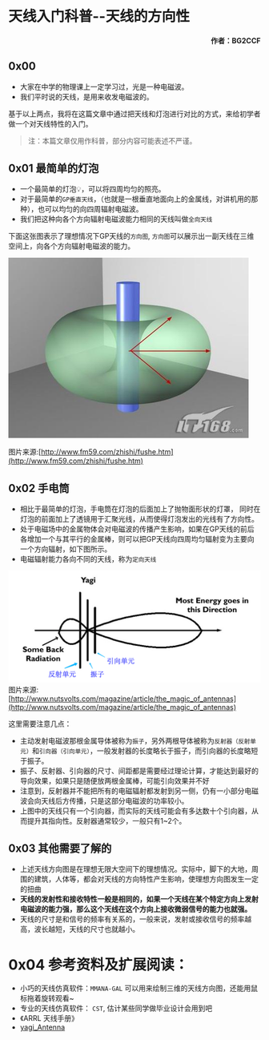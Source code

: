 # 天线入门科普--天线的方向性


#### <p align="right"> 作者：BG2CCF</p>

## 0x00
* 大家在中学的物理课上一定学习过，光是一种电磁波。
* 我们平时说的天线，是用来收发电磁波的。

基于以上两点，我将在这篇文章中通过把天线和灯泡进行对比的方式，来给初学者做一个对天线特性的入门。

> 注：本篇文章仅用作科普，部分内容可能表述不严谨。

## 0x01 最简单的灯泡
* 一个最简单的灯泡💡，可以将四周均匀的照亮。
* 对于最简单的`GP垂直天线`，（也就是一根垂直地面向上的金属线，对讲机用的那种），也可以均匀的向四周辐射电磁波。
* 我们把这种向各个方向辐射电磁波能力相同的天线叫做`全向天线`

下面这张图表示了理想情况下GP天线的`方向图`, `方向图`可以展示出一副天线在三维空间上，向各个方向辐射电磁波的能力。

![理想情况下GP天线的方向图](天线入门/GP天线理想方向图.jpg)

图片来源:[http://www.fm59.com/zhishi/fushe.htm](http://www.fm59.com/zhishi/fushe.htm)

## 0x02 手电筒
* 相比于最简单的灯泡，手电筒在灯泡的后面加上了抛物面形状的灯罩， 同时在灯泡的前面加上了透镜用于汇聚光线，从而使得灯泡发出的光线有了方向性。
* 处于电磁场中的金属物体会对电磁波的传播产生影响，如果在GP天线的前后各增加一个与其平行的金属棒，则可以把GP天线向四周均匀辐射变为主要向一个方向辐射，如下图所示。
* 电磁辐射能力各向不同的天线，称为`定向天线`

![八木天线方向图](天线入门/八木天线方向图.jpg)
图片来源:[http://www.nutsvolts.com/magazine/article/the_magic_of_antennas](http://www.nutsvolts.com/magazine/article/the_magic_of_antennas)

这里需要注意几点：

* 主动发射电磁波那根金属导体被称为`振子`，另外两根导体被称为`反射器（反射单元）`和`引向器（引向单元）`，一般发射器的长度略长于振子，而引向器的长度略短于振子。
* 振子、反射器、引向器的尺寸、间距都是需要经过理论计算，才能达到最好的导向效果，如果只是随便放两根金属棒，可能引向效果并不好
* 注意到，反射器并不能把所有的电磁辐射都发射到另一侧，仍有一小部分电磁波会向天线后方传播，只是这部分电磁波的功率较小。
* 上图中的天线只有一个引向器，而实际的天线可能会有多达数十个引向器，从而提升其指向性。反射器通常较少，一般只有1~2个。

## 0x03 其他需要了解的
* 上述天线方向图是在理想无限大空间下的理想情况。实际中，脚下的大地，周围的建筑，人体等，都会对天线的方向特性产生影响，使理想方向图发生一定的扭曲
* **天线的发射性和接收特性一般是相同的，如果一个天线在某个特定方向上发射电磁波的能力强，那么这个天线在这个方向上接收微弱信号的能力也就强。**
* 天线的尺寸是和信号的频率有关系的，一般来说，发射或接收信号的频率越高，波长越短，天线的尺寸也就越小。

# 0x04 参考资料及扩展阅读：
* 小巧的天线仿真软件：`MMANA-GAL` 可以用来绘制三维的天线方向图，还能用鼠标拖着旋转观看~
* 专业的天线仿真软件： `CST`, 估计某些同学做毕业设计会用到吧
* 《ARRL 天线手册》
* [yagi\_Antenna](/radio/yagi_Antenna.md)